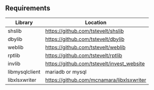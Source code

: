## Requirements
Library | Location
--------|---------------------------------------
shslib |https://github.com/tstevelt/shslib
dbylib |https://github.com/tstevelt/dbylib
weblib |https://github.com/tstevelt/weblib
rptlib |https://github.com/tstevelt/rptlib
invlib |https://github.com/tstevelt/invest_website
libmysqlclient |mariadb or mysql
libxlsxwriter |https://github.com/mcnamara/libxlsxwriter
